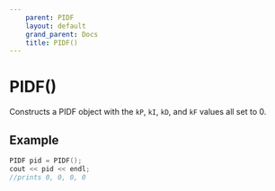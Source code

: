 ```yaml
---
    parent: PIDF
    layout: default
    grand_parent: Docs
    title: PIDF()
---
```

# PIDF()
Constructs a PIDF object with the `kP`, `kI`, `kD`, and `kF` values all set to 0.

## Example
```cpp
PIDF pid = PIDF();
cout << pid << endl;
//prints 0, 0, 0, 0
```